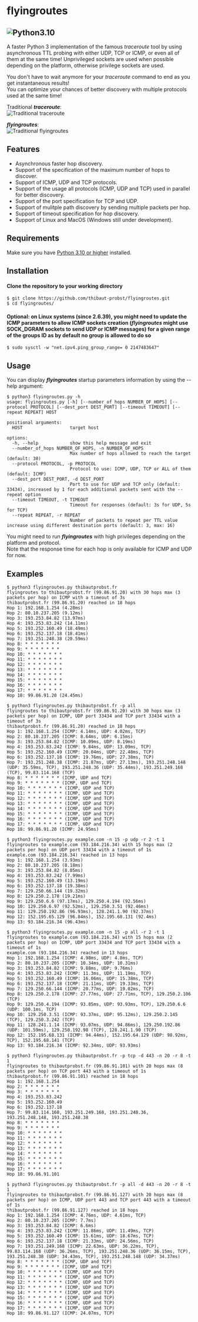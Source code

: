 # flyingroutes
![Python3.10](https://camo.githubusercontent.com/2eeb8947056ba0c1c3b1f9015ce807d0f0f462f99dce4c6acdcc7874f27b1820/68747470733a2f2f696d672e736869656c64732e696f2f62616467652f707974686f6e2d332e31302d626c75652e737667)  
---  
A faster Python 3 implementation of the famous *traceroute* tool by using asynchronous TTL probing with either UDP, TCP or ICMP, or even all of them at the same time! Unprivileged sockets are used when possible depending on the platform, otherwise privilege sockets are used. 
  
You don't have to wait anymore for your *traceroute* command to end as you get instantaneous results!  
You can optimize your chances of better discovery with multiple protocols used at the same time!  

Traditional ***traceroute***:  
![Traditional *traceroute*](traceroute.png?raw=true "Traditional *traceroute*")
 
***flyingroutes***:  
![Traditional *flyingroutes*](flyingroutes.png?raw=true "Traditional *flyingroutes*")

## Features

* Asynchronous faster hop discovery.
* Support of the specification of the maximum number of hops to discover. 
* Support of ICMP, UDP and TCP protocols.
* Support of the usage all protocols (ICMP, UDP and TCP) used in parallel for better discovery.
* Support of the port specification for TCP and UDP.
* Support of mulitple path discovery by sending multiple packets per hop.
* Support of timeout specification for hop discovery.
* Support of Linux and MacOS (Windows still under development).

## Requirements

Make sure you have [Python 3.10 or higher](https://www.python.org/downloads/) installed.

## Installation 

#### Clone the repository to your working directory 
```
$ git clone https://github.com/thibaut-probst/flyingroutes.git
$ cd flyingroutes/
```
#### Optional: on Linux systems (since 2.6.39), you might need to update the ICMP parameters to allow ICMP sockets creation (***flyingroutes*** might use SOCK_DGRAM sockets to send UDP or ICMP messages) for a given range of the groups ID as by default no group is allowed to do so
```
$ sudo sysctl -w "net.ipv4.ping_group_range= 0 2147483647"
```

## Usage 

You can display ***flyingroutes*** startup parameters information by using the --help argument: 

```
$ python3 flyingroutes.py -h
usage: flyingroutes.py [-h] [--number_of_hops NUMBER_OF_HOPS] [--protocol PROTOCOL] [--dest_port DEST_PORT] [--timeout TIMEOUT] [--repeat REPEAT] HOST

positional arguments:
  HOST                  target host

options:
  -h, --help            show this help message and exit
  --number_of_hops NUMBER_OF_HOPS, -n NUMBER_OF_HOPS
                        Max number of hops allowed to reach the target (default: 30)
  --protocol PROTOCOL, -p PROTOCOL
                        Protocol to use: ICMP, UDP, TCP or ALL of them (default: ICMP)
  --dest_port DEST_PORT, -d DEST_PORT
                        Port to use for UDP and TCP only (default: 33434), increased by 1 for each additional packets sent with the --repeat option
  --timeout TIMEOUT, -t TIMEOUT
                        Timeout for responses (default: 3s for UDP, 5s for TCP)
  --repeat REPEAT, -r REPEAT
                        Number of packets to repeat per TTL value increase using different destination ports (default: 3, max: 16)
```

You might need to run ***flyingroutes*** with high privileges depending on the platform and protocol.  
Note that the response time for each hop is only available for ICMP and UDP for now.

## Examples
```
$ python3 flyingroutes.py thibautprobst.fr 
flyingroutes to thibautprobst.fr (99.86.91.20) with 30 hops max (3 packets per hop) on ICMP with a timeout of 3s
thibautprobst.fr (99.86.91.20) reached in 18 hops
Hop 1: 192.168.1.254 (4.28ms)
Hop 2: 80.10.237.205 (9.12ms)
Hop 3: 193.253.84.82 (13.97ms)
Hop 4: 193.253.83.242 (14.11ms)
Hop 5: 193.252.160.49 (18.49ms)
Hop 6: 193.252.137.18 (18.41ms)
Hop 7: 193.251.248.38 (20.59ms)
Hop 8: * * * * * * *
Hop 9: * * * * * * *
Hop 10: * * * * * * *
Hop 11: * * * * * * *
Hop 12: * * * * * * *
Hop 13: * * * * * * *
Hop 14: * * * * * * *
Hop 15: * * * * * * *
Hop 16: * * * * * * *
Hop 17: * * * * * * *
Hop 18: 99.86.91.20 (24.45ms)
```
```
$ python3 flyingroutes.py thibautprobst.fr -p all
flyingroutes to thibautprobst.fr (99.86.91.20) with 30 hops max (3 packets per hop) on ICMP, UDP port 33434 and TCP port 33434 with a timeout of 3s
thibautprobst.fr (99.86.91.20) reached in 18 hops
Hop 1: 192.168.1.254 (ICMP: 4.14ms, UDP: 4.02ms, TCP)
Hop 2: 80.10.237.205 (ICMP: 8.64ms, UDP: 6.15ms)
Hop 3: 193.253.84.82 (ICMP: 10.09ms, UDP: 8.19ms)
Hop 4: 193.253.83.242 (ICMP: 9.84ms, UDP: 13.09ms, TCP)
Hop 5: 193.252.160.49 (ICMP: 20.04ms, UDP: 22.48ms, TCP)
Hop 6: 193.252.137.18 (ICMP: 19.76ms, UDP: 27.38ms, TCP)
Hop 7: 193.251.248.38 (ICMP: 21.87ms, UDP: 27.13ms), 193.251.248.148 (UDP: 35.59ms, TCP), 193.251.248.36 (UDP: 35.44ms), 193.251.249.168 (TCP), 99.83.114.168 (TCP)
Hop 8: * * * * * * * (ICMP, UDP and TCP)
Hop 9: * * * * * * * (ICMP, UDP and TCP)
Hop 10: * * * * * * * (ICMP, UDP and TCP)
Hop 11: * * * * * * * (ICMP, UDP and TCP)
Hop 12: * * * * * * * (ICMP, UDP and TCP)
Hop 13: * * * * * * * (ICMP, UDP and TCP)
Hop 14: * * * * * * * (ICMP, UDP and TCP)
Hop 15: * * * * * * * (ICMP, UDP and TCP)
Hop 16: * * * * * * * (ICMP, UDP and TCP)
Hop 17: * * * * * * * (ICMP, UDP and TCP)
Hop 18: 99.86.91.20 (ICMP: 24.95ms)
```
```
$ python3 flyingroutes.py example.com -n 15 -p udp -r 2 -t 1
flyingroutes to example.com (93.184.216.34) with 15 hops max (2 packets per hop) on UDP port 33434 with a timeout of 1s
example.com (93.184.216.34) reached in 13 hops
Hop 1: 192.168.1.254 (3.93ms)
Hop 2: 80.10.237.205 (8.18ms)
Hop 3: 193.253.84.82 (8.05ms)
Hop 4: 193.253.83.242 (7.99ms)
Hop 5: 193.252.160.49 (13.19ms)
Hop 6: 193.252.137.18 (19.38ms)
Hop 7: 129.250.66.144 (19.32ms)
Hop 8: 129.250.2.178 (19.21ms)
Hop 9: 129.250.6.6 (97.17ms), 129.250.4.194 (92.56ms)
Hop 10: 129.250.6.97 (92.52ms), 129.250.3.51 (92.46ms)
Hop 11: 129.250.192.86 (96.93ms), 128.241.1.90 (92.37ms)
Hop 12: 152.195.65.129 (96.84ms), 152.195.68.131 (92.4ms)
Hop 13: 93.184.216.34 (96.43ms)
```
```
$ python3 flyingroutes.py example.com -n 15 -p all -r 2 -t 1
flyingroutes to example.com (93.184.216.34) with 15 hops max (2 packets per hop) on ICMP, UDP port 33434 and TCP port 33434 with a timeout of 1s
example.com (93.184.216.34) reached in 13 hops
Hop 1: 192.168.1.254 (ICMP: 4.98ms, UDP: 4.8ms, TCP)
Hop 2: 80.10.237.205 (ICMP: 10.34ms, UDP: 10.31ms)
Hop 3: 193.253.84.82 (ICMP: 9.88ms, UDP: 9.76ms)
Hop 4: 193.253.83.242 (ICMP: 11.3ms, UDP: 11.19ms, TCP)
Hop 5: 193.252.160.49 (ICMP: 16.06ms, UDP: 15.38ms, TCP)
Hop 6: 193.252.137.18 (ICMP: 21.11ms, UDP: 19.33ms, TCP)
Hop 7: 129.250.66.144 (ICMP: 20.77ms, UDP: 19.02ms, TCP)
Hop 8: 129.250.2.178 (ICMP: 27.77ms, UDP: 27.71ms, TCP), 129.250.2.106 (TCP)
Hop 9: 129.250.4.194 (ICMP: 93.85ms, UDP: 93.93ms, TCP), 129.250.6.6 (UDP: 100.1ms, TCP)
Hop 10: 129.250.3.51 (ICMP: 93.37ms, UDP: 95.12ms), 129.250.2.145 (TCP), 129.250.3.242 (TCP)
Hop 11: 128.241.1.14 (ICMP: 93.07ms, UDP: 94.86ms), 129.250.192.86 (UDP: 101.59ms), 129.250.192.98 (TCP), 128.241.1.90 (TCP)
Hop 12: 152.195.68.131 (ICMP: 94.44ms), 152.195.64.129 (UDP: 98.92ms, TCP), 152.195.68.141 (TCP)
Hop 13: 93.184.216.34 (ICMP: 92.34ms, UDP: 93.93ms)
```
```
$ python3 flyingroutes.py thibautprobst.fr -p tcp -d 443 -n 20 -r 8 -t 1
flyingroutes to thibautprobst.fr (99.86.91.101) with 20 hops max (8 packets per hop) on TCP port 443 with a timeout of 1s
thibautprobst.fr (99.86.91.101) reached in 18 hops
Hop 1: 192.168.1.254
Hop 2: * * * * * * *
Hop 3: * * * * * * *
Hop 4: 193.253.83.242
Hop 5: 193.252.160.49
Hop 6: 193.252.137.18
Hop 7: 99.83.114.168, 193.251.249.168, 193.251.248.36, 193.251.248.148, 193.251.248.38
Hop 8: * * * * * * *
Hop 9: * * * * * * *
Hop 10: * * * * * * *
Hop 11: * * * * * * *
Hop 12: * * * * * * *
Hop 13: * * * * * * *
Hop 14: * * * * * * *
Hop 15: * * * * * * *
Hop 16: * * * * * * *
Hop 17: * * * * * * *
Hop 18: 99.86.91.101
```
```
$ python3 flyingroutes.py thibautprobst.fr -p all -d 443 -n 20 -r 8 -t 1
flyingroutes to thibautprobst.fr (99.86.91.127) with 20 hops max (8 packets per hop) on ICMP, UDP port 443 and TCP port 443 with a timeout of 1s
thibautprobst.fr (99.86.91.127) reached in 18 hops
Hop 1: 192.168.1.254 (ICMP: 4.76ms, UDP: 4.61ms, TCP)
Hop 2: 80.10.237.205 (ICMP: 7.7ms)
Hop 3: 193.253.84.82 (ICMP: 6.6ms)
Hop 4: 193.253.83.242 (ICMP: 11.86ms, UDP: 11.49ms, TCP)
Hop 5: 193.252.160.49 (ICMP: 15.61ms, UDP: 18.67ms, TCP)
Hop 6: 193.252.137.18 (ICMP: 21.33ms, UDP: 24.56ms, TCP)
Hop 7: 193.251.249.168 (ICMP: 22.63ms, UDP: 36.22ms, TCP), 99.83.114.168 (UDP: 36.26ms, TCP), 193.251.248.36 (UDP: 36.15ms, TCP), 193.251.248.38 (UDP: 34.43ms, TCP), 193.251.248.148 (UDP: 34.37ms)
Hop 8: * * * * * * * (ICMP, UDP and TCP)
Hop 9: * * * * * * * (ICMP, UDP and TCP)
Hop 10: * * * * * * * (ICMP, UDP and TCP)
Hop 11: * * * * * * * (ICMP, UDP and TCP)
Hop 12: * * * * * * * (ICMP, UDP and TCP)
Hop 13: * * * * * * * (ICMP, UDP and TCP)
Hop 14: * * * * * * * (ICMP, UDP and TCP)
Hop 15: * * * * * * * (ICMP, UDP and TCP)
Hop 16: * * * * * * * (ICMP, UDP and TCP)
Hop 17: * * * * * * * (ICMP, UDP and TCP)
Hop 18: 99.86.91.127 (ICMP: 24.07ms, TCP)
```
